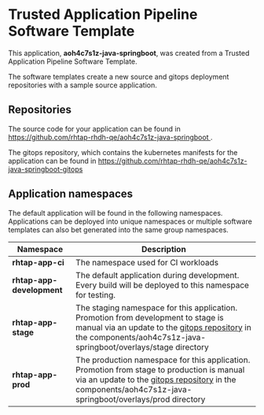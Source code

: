 # Trusted Application Pipeline Software Template

This application, **aoh4c7s1z-java-springboot**, was created from a Trusted Application Pipeline Software Template.

The software templates create a new source and gitops deployment repositories with a sample source application. 

## Repositories

The source code for your application can be found in [https://github.com/rhtap-rhdh-qe/aoh4c7s1z-java-springboot ](https://github.com/rhtap-rhdh-qe/aoh4c7s1z-java-springboot ).
 
The gitops repository, which contains the kubernetes manifests for the application can be found in 
[https://github.com/rhtap-rhdh-qe/aoh4c7s1z-java-springboot-gitops ](https://github.com/rhtap-rhdh-qe/aoh4c7s1z-java-springboot-gitops ) 

## Application namespaces 

The default application will be found in the following namespaces. Applications can be deployed into unique namespaces or multiple software templates can also bet generated into the same group namespaces.  

|  Namespace   |  Description   |  
| -------- | -------- |
| **rhtap-app-ci** | The namespace used for CI workloads |
| **rhtap-app-development** | The default application during development. Every build will be deployed to this namespace for testing. |
| **rhtap-app-stage** | The staging namespace for this application. Promotion from development to stage is manual via an update to the [gitops repository](https://github.com/rhtap-rhdh-qe/aoh4c7s1z-java-springboot-gitops ) in the components/aoh4c7s1z-java-springboot/overlays/stage directory |
| **rhtap-app-prod** | The production namespace for this application. Promotion from stage to production is manual via an update to the [gitops repository](https://github.com/rhtap-rhdh-qe/aoh4c7s1z-java-springboot-gitops ) in the components/aoh4c7s1z-java-springboot/overlays/prod directory |
